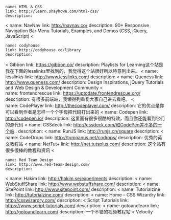 	name: HTML & CSS
	link: http://learn.shayhowe.com/html-css/
	description: 
< 
	name: NavNav
	link: http://navnav.co/
	description: 90+ Responsive Navigation Bar Menu Tutorials, Examples, and Demos (CSS, jQuery, JavaScript)
< 

	name: codyhouse
	link: http://codyhouse.co/library
	description: 
< 
	Gibbon
	link: https://gibbon.co/
	description: Playlists for Learning这个站是我在下面的lesslinks里找到的，我觉得这个站很好所以特意列出来。
< 
	name: lesslinks
	link: http://www.lesslinks.com/
	description: 
< 
	name: Queness
	link: http://www.queness.com/
	description: Design Inspirations, jQuery Tutorials and Web Design & Development Community
< 	
	name: frontendrescue
	link: https://uptodate.frontendrescue.org/
	description: 有很多前端站，我懒得列重复大家自己进去看吧。
< 	
	name: CodePlayer
	link: http://thecodeplayer.com/
	description: 它的优点是你可以看到作者是怎样一个个字母把代码打出来的
< 
	name: Codepen
	link: http://codepen.io/
	description: 这里面有很多很酷的特效，而且你还能看到它们的源代码
< 
	name: CSSdeck
	link: http://cssdeck.com/和CodePen差不多的一个站..
	description: 
< 
	name: RunJS
	link: http://runjs.cn/square
	description: 
< 
	name: CodeDrops
	link: http://tympanus.net/codrops/
	description: 优秀的英文教程站
< 
	name: NetTut+
	link: http://net.tutsplus.com/
	description: 这个站有很多很棒的教程和资讯
< 

	name: Red Team Design
	link: http://www.red-team-design.com/
	description: 
< 
	name: Hakim
	link: http://hakim.se/experiments
	description: 
< 
	name: WebStuffShare
	link: http://www.webstuffshare.com/
	description: 
< 
	name: SitePoint
	link: http://www.sitepoint.com/
	description: 
< 
	name: Tutorialzine
	link: http://tutorialzine.com/
	description: 
< 
	name: Home – CSS Wizardry
	link: http://csswizardry.com/
	description: 
< 
	Script Tutorials
	link: https://www.script-tutorials.com/
	description: 
< 
	name: gotoandlearn
	link: http://gotoandlearn.com/
	description: 一个不错的视频教程站
< 
Velocity